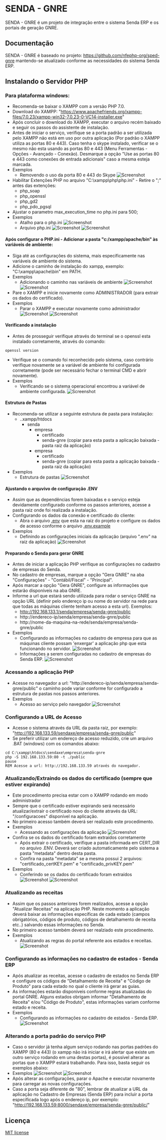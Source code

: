 # SENDA - GNRE

SENDA - GNRE é um projeto de integração entre o sistema Senda ERP e os portais de geração GNRE.

## Documentação
SENDA - GNRE é baseado no projeto: https://github.com/nfephp-org/sped-gnre mantendo-se atualizado conforme as necessidades do sistema Senda ERP.

## Instalando o Servidor PHP
### Para plataforma windows:
- Recomenda-se baixar o XAMPP com a versão PHP 7.0.
- Download do XAMPP: "https://www.apachefriends.org/xampp-files/7.0.23/xampp-win32-7.0.23-0-VC14-installer.exe" 
- Após concluir o download do XAMPP, executar o arquivo recém baixado e seguir os passos do assistente de instalação.
- Antes de iniciar o serviço, verifique se a porta padrão a ser utilizada pelo XAMPP não está em uso por outra aplicação (Por padrão o XAMPP utiliza as portas 80 e 443). Caso tenha o skype instalado, verificar se o mesmo não esta usando as portas 80 e 443 (Menu Ferramentas - Opções - Avançado - Conexão). Desmarque a opção "Use as portas 80 e 443 como conexões de entrada adicionais" caso a mesma esteja marcada.
- Exemplos
  - Removendo o uso da porta 80 e 443 do Skype
    ![Screenshot](./tests/exemplos/img02.png)
- Habilitar Extenções PHP no arquivo "C:\xampp\php\php.ini" - Retire o ";" antes das extenções:
  - php_soap
  - php_openssl
  - php_gd2
  - php_pdo_pgsql
- Ajustar o parametro max_execution_time no php.ini para 500;
- Exemplos
  - Atalho para o php.ini
    ![Screenshot](./tests/exemplos/img01.png)
  - Arquivo php.ini
    ![Screenshot](./tests/exemplos/img03.png)
    ![Screenshot](./tests/exemplos/img04.png)

#### Após configurar o PHP.ini - Adicionar a pasta "c:/xampp/apache/bin" às variáveis de ambiente:
- Siga até as configurações do sistema, mais especificamente nas variáveis de ambiente do sistema. 
- Adicione o caminho de instalação do xampp, exemplo: "C:\xampp\apache\bin" em PATH.
- Exemplos
  - Adicionando o caminho nas variáveis de ambiente
    ![Screenshot](./tests/exemplos/img05.png)
    ![Screenshot](./tests/exemplos/img06.png)
- Pare o XAMPP e inicie novamente como ADMINISTRADOR (para extrair os dados do certificado).
- Exemplos
  - Parar o XAMPP e executar novamente como administrador
    ![Screenshot](./tests/exemplos/img07.png)
    ![Screenshot](./tests/exemplos/img08.png)
#### Verificando a instalação
- Antes de prosseguir verifique através do terminal se o openssl esta instalado corretamente, através do comando:
```terminal
openssl version
```
- Verifique se o comando foi reconhecido pelo sistema, caso contrário verifique novamente se a variável de ambiente foi configurada corretamente (pode ser necessário fechar o terminal CMD e abrir novamente).
- Exemplos
  - Verificando se o sistema operacional encontrou a variável de ambiente configurada.
    ![Screenshot](./tests/exemplos/img09.png)
#### Estrutura de Pastas
- Recomenda-se utilizar a seguinte estrutura de pasta para instalação:
  * ..xampp/htdocs
    * senda
        * empresa
            * certificado
            * senda-gnre (copiar para esta pasta a aplicação baixada - pasta raiz da aplicação)
        * empresa
            * certificado
            * senda-gnre (copiar para esta pasta a aplicação baixada - pasta raiz da aplicação)
- Exemplos
  - Estrutura de pastas
    ![Screenshot](./tests/exemplos/img10.png)
#### Ajustando o arquvivo de configuração .ENV
- Assim que as dependências forem baixadas e o serviço esteja devidamente configurado conforme os passos anteriores, acesse a pasta raiz onde foi realizada a instalação.
- Configurando os dados da conexão e certificado do cliente:
    * Abra o arquivo [.env](http://github.com/sendaxe/senda-gnre/blob/master/.env) que esta na raiz do projeto e configure os dados de acesso conforme o arquivo [.env.example](http://github.com/sendaxe/senda-gnre/blob/master/.env.example)
- Exemplos
  - Definindo as configurações iniciais da aplicação (arquivo ".env" na raiz da aplicação)
    ![Screenshot](./tests/exemplos/img11.png)

#### Preparando o Senda para gerar GNRE
- Antes de iniciar a aplicação PHP verifique as configurações no cadastro de empresas do Senda.
- No cadastro de empresas, marque a opção "Gera GNRE" na aba "Configurações" - "Contábil/Fiscal" - "Principal".
- Após marcar a opção "Gera GNRE", configure as informações que estarão disponíveis na aba GNRE.
- Informe a url que estará sendo utilizada para rodar o serviço GNRE na opção URL (definir pelo endereço ip ou nome do servidor na rede para que todas as máquinas cliente tenham acesso a esta url). Exemplos: 
    * http://192.168.133.1/senda/empresa/senda-gnre/public
    * http://endereco-ip/senda/empresa/senda-gnre/public
    * http://nome-da-maquina-na-rede/senda/empresa/senda-gnre/public
- Exemplos
  - Configurando as informações no cadastro de empresa para que as máquinas cliente possam 'enxergar' a aplicação php que esta funcionando no servidor.
    ![Screenshot](./tests/exemplos/img12.png)
  - Informações a serem configuradas no cadastro de empresas do Senda ERP.
    ![Screenshot](./tests/exemplos/img13.png)

### Acessando a aplicação PHP
- Acesse no navegador a url: "http://endereco-ip/senda/empresa/senda-gnre/public" o caminho pode variar conforme for configurado a estrutura de pastas nos passos anteriores.
- Exemplos
  - Acesso ao serviço pelo navegador
    ![Screenshot](./tests/exemplos/img14.png)

### Configurando a URL de Acesso
- Acesse o sistema através da URL da pasta raiz, por exemplo: "http://192.168.133.59/sendaxe/empresa/senda-gnre/public" 
- Se preferir utilizar um endereço de acesso reduzido, crie um arquivo .BAT (windows) com os comandos abaixo:
``` terminal
cd C:\xampp\htdocs\sendaxe\empresa\senda-gnre
php -S 192.168.133.59:80 -t ./public
pause
REM Acesse a url: http://192.168.133.59 através do navegador.
```

### Atualizando/Extraindo os dados do certificado (sempre que estiver expirando)
- Este procedimento precisa estar com o XAMPP rodando em modo administrador
- Sempre que o certificado estiver expirando será necessário atualizar/extrair o certificado novo do cliente através da URL: "/configuracoes" disponível na aplicação.
- No primeiro acesso também deverá ser realizado este procedimento.
- Exemplos
  - Acessando as configurações da aplicação
    ![Screenshot](./tests/exemplos/img15.png)
- Confira se os dados do certificado foram extraídos corretamente
    * Após extrair o certificado, verifique a pasta informada em CERT_DIR no arquivo .ENV. Deverá ser criado automaticamente pelo sistema a pasta "metadata" dentro desta pasta.
    * Confira na pasta "metadata" se a mesma possui 2 arquivos: "certificado_certKEY.pem" e "certificado_privKEY.pem"
- Exemplos
  - Conferindo se os dados do certificado foram extraídos
    ![Screenshot](./tests/exemplos/img16.png)
    ![Screenshot](./tests/exemplos/img17.png)

### Atualizando as receitas
- Assim que os passos anteriores forem realizados, acesse a opção "Atualizar Receitas" na aplicação PHP. Neste momento a aplicação deverá baixar as informações específicas de cada estado (campos obrigatórios, códigos de produto, códigos de detalhamento de receita etc..) salvando essas informações no Senda.
- No primeiro acesso também deverá ser realziado este procedimento.
- Exemplos
  - Atualizando as regras do portal referente aos estados e receitas.
    ![Screenshot](./tests/exemplos/img18.png)

### Configurando as informações no cadastro de estados - Senda ERP
- Após atualizar as receitas, acesse o cadastro de estados no Senda ERP e configure os códigos de "Detalhamento de Receita" e "Código de Produto" para cada estado no qual o cliente irá gerar as guias.
- As informações estarão disponíveis conforme regras atualizadas do portal GNRE. Alguns estados obrigam informar "Detalhamento de Receita" e/ou "Código de Produto", estas informações variam conforme estado e receita.
- Exemplos
  - Configurando as informações no cadastro de estados - Senda ERP.
    ![Screenshot](./tests/exemplos/img19.png)

### Alterando a porta padrão do serviço PHP
- Caso o servidor já tenha algum serviço rodando nas portas padrões do XAMPP (80 e 443) (o xampp não irá iniciar e irá alertar que existe um outro serviço rodando em uma destas portas), é possível alterar as portas que o XAMPP estará trabalhando. Para isso, basta seguir os exemplos abaixo:
- Exemplos
    ![Screenshot](./tests/exemplos/img20.png)
    ![Screenshot](./tests/exemplos/img21.png)
- Após alterar as configurações, parar o Apache e executar novamente para carregar as novas configurações.
- Caso a porta seja diferente de "80", lembrar de atualizar a URL da aplicação no Cadastro de Empresas (Senda ERP) para incluir a porta especificada logo após o endereço ip, por exemplo: "http://192.168.133.59:8000/sendaxe/empresa/senda-gnre/public/"

## Licença
[MIT license](http://opensource.org/licenses/MIT)
